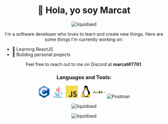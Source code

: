 <h1 align="center">👋 Hola, yo soy Marcat</h1>
<p align="center">
  <img src="https://komarev.com/ghpvc/?username=liquidised&label=Profile%20views&color=0e75b6&style=flat" alt="liquidised" />
</p>
<p align="center">I'm a software developer who loves to learn and create new things. Here are some things I'm currently working on:</p>
<ul>
  <li>🌱 Learning ReactJS</li>
  <li>🔭 Building personal projects</li>
</ul>
<p align="center">Feel free to reach out to me on Discord at <strong>marcat#7701</strong>.</p>
<h3 align="center">Languages and Tools:</h3>
<p align="center">
  <img src="https://raw.githubusercontent.com/devicons/devicon/master/icons/c/c-original.svg" alt="C" width="40" height="40" />
  <img src="https://raw.githubusercontent.com/devicons/devicon/master/icons/java/java-original.svg" alt="Java" width="40" height="40" />
  <img src="https://raw.githubusercontent.com/devicons/devicon/master/icons/javascript/javascript-original.svg" alt="JavaScript" width="40" height="40" />
  <img src="https://raw.githubusercontent.com/devicons/devicon/master/icons/linux/linux-original.svg" alt="Linux" width="40" height="40" />
  <img src="https://raw.githubusercontent.com/devicons/devicon/master/icons/nodejs/nodejs-original-wordmark.svg" alt="Node.js" width="40" height="40" />
  <img src="https://www.vectorlogo.zone/logos/getpostman/getpostman-icon.svg" alt="Postman" width="40" height="40" />
</p>
<p align="center">
  <img src="https://github-readme-stats.vercel.app/api/top-langs/?username=liquidised&layout=compact&theme=dark" alt="liquidised" />
</p>
<p align="center">
  <img src="https://github-readme-streak-stats.herokuapp.com/?user=liquidised&theme=dark" alt="liquidised" />
</p>
